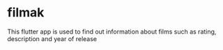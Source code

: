 # filmak
This flutter app is used to find out information about films such as rating, description and year of release 
